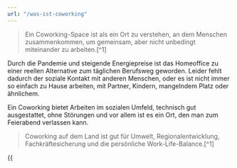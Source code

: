 ```yaml
---
url: "/was-ist-coworking"
---
```


> Ein Coworking-Space ist als ein Ort zu verstehen, an dem Menschen zusammenkommen,
> um gemeinsam, aber nicht unbedingt miteinander zu arbeiten.[^1]

Durch die Pandemie und steigende Energiepreise ist das Homeoffice zu einer reellen Alternative 
zum täglichen Berufsweg geworden. Leider fehlt dadurch der soziale Kontakt mit anderen Menschen, 
oder es ist nicht immer so einfach zu Hause arbeiten, mit Partner, Kindern, mangelndem Platz oder ähnlichem.

Ein Coworking bietet Arbeiten im sozialen Umfeld, technisch gut ausgestattet, ohne Störungen und vor allem ist es ein 
Ort, den man zum Feierabend verlassen kann. 

> Coworking auf dem Land ist gut für Umwelt, Regionalentwicklung, 
> Fachkräftesicherung und die persönliche Work-Life-Balance.[^1]

{{<script >}}Ensemble {{</>}} Coworking in Hahnheim ist ein Ort an dem Du in guter Gesellschaft und angenehmer Umgebung arbeiten kannst.
Wo Austausch an der Kaffeemaschine oder am Mittagstisch stattfindet.

Wir sind eine kleine Bürogemeinschaft mit Betonung des Wortes Gemeinschaft.

Coworking wird immer mit Synergien der Geschäftswelt in Verbindung gebracht. 
Wir wünschen uns menschliche Synergien und Austausch. 
Wenn dabei noch geschäftliche Kollaborationen entstehen freuen wir uns natürlich, 
es geht uns allerdings in erster Linie um das menschliche Miteinander.

Das heisst auch, dass Du morgens im Büro die Kaffeemaschine anfeuerst und den Teekocher befüllst. 
Und wir abwechselnd die Spülmaschine ausräumen und dass jeder mal kurz Hand anlegt damit es
für alle schön gemütlich bleibt. 
Den Besen oder Mopp muss keiner schwingen. Geputzt wird alles natürlich von einer Fachkraft.

[^1][CoWork Land](https://www.bertelsmann-stiftung.de/fileadmin/files/user_upload/Coworking_im_laendlichen_Raum.pdf "CoWork Land")
